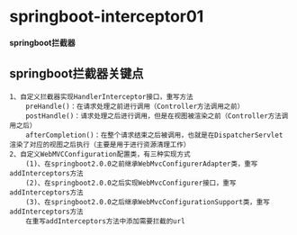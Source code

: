 # springboot-interceptor01

**springboot拦截器**

## springboot拦截器关键点
    1、自定义拦截器实现HandlerInterceptor接口，重写方法
        preHandle()：在请求处理之前进行调用（Controller方法调用之前）
        postHandle()：请求处理之后进行调用，但是在视图被渲染之前（Controller方法调用之后）
        afterCompletion()：在整个请求结束之后被调用，也就是在DispatcherServlet 渲染了对应的视图之后执行（主要是用于进行资源清理工作）
    2、自定义WebMVCConfiguration配置类，有三种实现方式
        (1)、在springboot2.0.0之前继承WebMvcConfigurerAdapter类，重写addInterceptors方法
        (2)、在springboot2.0.0之后实现WebMvcConfigurer接口，重写addInterceptors方法
        (3)、在springboot2.0.0之后继承WebMvcConfigurationSupport类，重写addInterceptors方法
        在重写addInterceptors方法中添加需要拦截的url